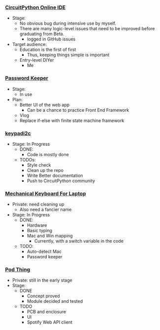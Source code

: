 ### [CircuitPython Online IDE](https://github.com/urfdvw/CircuitPython-online-IDE)
- Stage:
    - No obvious bug during intensive use by myself.
    - There are many logic-level issues that need to be improved before graduating from Beta.
        - logged in GitHub issues
- Target audience:
    - Education is the first of first
        - Thus, keeping things simple is important
    - Entry-level DIYer
        - Me

### [Password Keeper](https://github.com/urfdvw/Password-Keeper)
- Stage:
    - In use
- Plan:
    - Better UI of the web app
        - Can be a chance to practice Front End Framework
    - Vlog
    - Replace if-else with finite state machine framework

### [keypadi2c](https://github.com/urfdvw/CircuitPython_keypadi2c)
- Stage: In Progress
    - DONE:
        - Code is mostly done
    - TODOs:
        - Style check
        - Clean up the repo 
        - Write Better documentation
        - Push to CircuitPython community

### [Mechanical Keyboard For Laptop](https://github.com/urfdvw/mechanical-keyboard-for-laptop)
- Private: need cleaning up
    - Also need a fancier name
- Stage: In Progress
    - DONE:
        - Hardware
        - Basic typing
        - Mac and Win mapping
            - Currently, with a switch variable in the code
    - TODO:
        - Auto-detect Mac
        - Password keeper

### [Pod Thing](https://github.com/urfdvw/pod-thing)
- Private: still in the early stage
- Stage:
    - DONE
        - Concept proved
        - Module decided and tested
    - TODO
        - PCB and enclosure
        - UI
        - Spotify Web API client